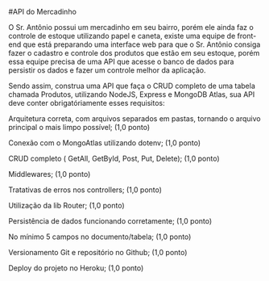 
#API do Mercadinho


O Sr. Antônio possui um mercadinho em seu bairro, porém ele ainda faz o controle de estoque utilizando papel e caneta, existe uma equipe de front-end que está preparando uma interface web para que o Sr. Antônio consiga fazer o cadastro e controle dos produtos que estão em seu estoque, porém essa equipe precisa de uma API que acesse o banco de dados para persistir os dados e fazer um controle melhor da aplicação.


Sendo assim, construa uma API que faça o CRUD completo de uma tabela chamada Produtos, utilizando NodeJS, Express e MongoDB Atlas, sua API deve conter obrigatóriamente esses requisitos:


Arquitetura correta, com arquivos separados em pastas, tornando o arquivo principal o mais limpo possível; (1,0 ponto)


Conexão com o MongoAtlas utilizando dotenv; (1,0 ponto)

CRUD completo ( GetAll, GetById, Post, Put, Delete); (1,0 ponto)

Middlewares; (1,0 ponto)

Tratativas de erros nos controllers; (1,0 ponto)

Utilização da lib Router; (1,0 ponto)

Persistência de dados funcionando corretamente; (1,0 ponto)

No mínimo 5 campos no documento/tabela; (1,0 ponto)

Versionamento Git e repositório no Github; (1,0 ponto)

Deploy do projeto no Heroku; (1,0 ponto)
